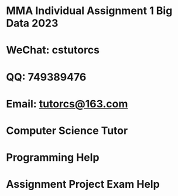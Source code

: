 # MMA Individual Assignment 1 Big Data 2023
# WeChat: cstutorcs

# QQ: 749389476

# Email: tutorcs@163.com

# Computer Science Tutor

# Programming Help

# Assignment Project Exam Help
